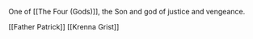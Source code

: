 One of [[The Four (Gods)]], the Son and god of justice and vengeance. 

[[Father Patrick]]
[[Krenna Grist]]
